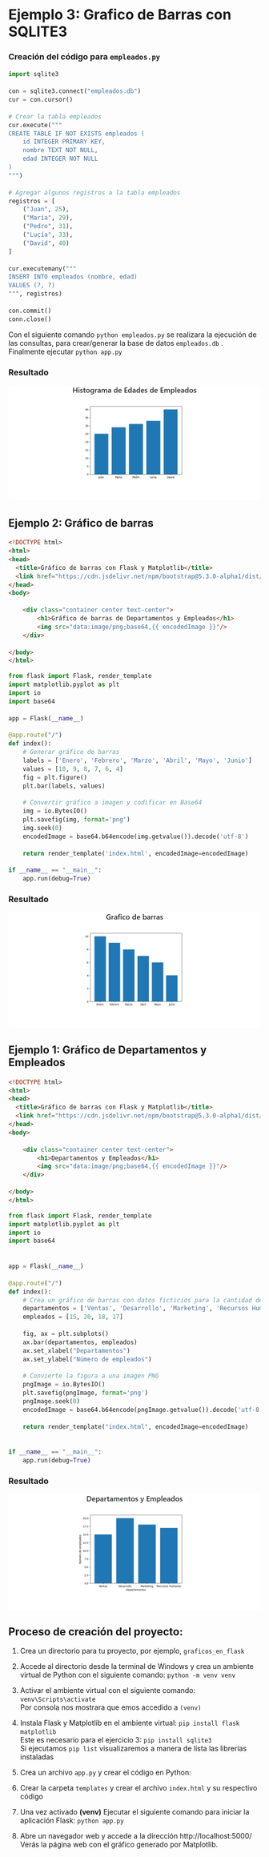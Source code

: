 #  Ejemplo 3: Grafico de Barras con SQLITE3 
### Creación del código para `empleados.py`

```py
import sqlite3

con = sqlite3.connect("empleados.db")
cur = con.cursor()

# Crear la tabla empleados
cur.execute("""
CREATE TABLE IF NOT EXISTS empleados (
    id INTEGER PRIMARY KEY,
    nombre TEXT NOT NULL,
    edad INTEGER NOT NULL
)
""")

# Agregar algunos registros a la tabla empleados
registros = [
    ("Juan", 25),
    ("María", 29),
    ("Pedro", 31),
    ("Lucía", 33),
    ("David", 40)
]

cur.executemany("""
INSERT INTO empleados (nombre, edad)
VALUES (?, ?)
""", registros)

con.commit()
conn.close()
```
Con el siguiente comando `python empleados.py` se realizara la ejecución de las consultas, para crear/generar la base de datos  `empleados.db` . <br>
Finalmente ejecutar `python app.py`
### Resultado
<p aling="center">
    <img src="3.png" alt="">
</p>




##  Ejemplo 2: Gráfico de barras
```html
<!DOCTYPE html>
<html>
<head>
  <title>Gráfico de barras con Flask y Matplotlib</title>
  <link href="https://cdn.jsdelivr.net/npm/bootstrap@5.3.0-alpha1/dist/css/bootstrap.min.css" rel="stylesheet" integrity="sha384-GLhlTQ8iRABdZLl6O3oVMWSktQOp6b7In1Zl3/Jr59b6EGGoI1aFkw7cmDA6j6gD" crossorigin="anonymous">
</head>
<body>

    <div class="container center text-center">
        <h1>Gráfico de barras de Departamentos y Empleados</h1>
        <img src="data:image/png;base64,{{ encodedImage }}"/>
    </div>
    
</body>
</html>
```
```py
from flask import Flask, render_template
import matplotlib.pyplot as plt
import io
import base64

app = Flask(__name__)

@app.route("/")
def index():
    # Generar gráfico de barras
    labels = ['Enero', 'Febrero', 'Marzo', 'Abril', 'Mayo', 'Junio']
    values = [10, 9, 8, 7, 6, 4]
    fig = plt.figure()
    plt.bar(labels, values)

    # Convertir gráfico a imagen y codificar en Base64
    img = io.BytesIO()
    plt.savefig(img, format='png')
    img.seek(0)
    encodedImage = base64.b64encode(img.getvalue()).decode('utf-8')

    return render_template('index.html', encodedImage=encodedImage)

if __name__ == "__main__":
    app.run(debug=True)
```
### Resultado
<p aling="center">
    <img src="2.png" alt="">
</p>



##   Ejemplo 1: Gráfico de Departamentos y Empleados
```html
<!DOCTYPE html>
<html>
<head>
  <title>Gráfico de barras con Flask y Matplotlib</title>
  <link href="https://cdn.jsdelivr.net/npm/bootstrap@5.3.0-alpha1/dist/css/bootstrap.min.css" rel="stylesheet" integrity="sha384-GLhlTQ8iRABdZLl6O3oVMWSktQOp6b7In1Zl3/Jr59b6EGGoI1aFkw7cmDA6j6gD" crossorigin="anonymous">
</head>
<body>

    <div class="container center text-center">
        <h1>Departamentos y Empleados</h1>
        <img src="data:image/png;base64,{{ encodedImage }}"/>
    </div>
    
</body>
</html>
```

```py
from flask import Flask, render_template
import matplotlib.pyplot as plt
import io
import base64


app = Flask(__name__)

@app.route("/")
def index():
    # Crea un gráfico de barras con datos ficticios para la cantidad de empleados por departamento
    departamentos = ['Ventas', 'Desarrollo', 'Marketing', 'Recursos Humanos']
    empleados = [15, 20, 18, 17]

    fig, ax = plt.subplots()
    ax.bar(departamentos, empleados)
    ax.set_xlabel("Departamentos")
    ax.set_ylabel("Número de empleados")

    # Convierte la figura a una imagen PNG
    pngImage = io.BytesIO()
    plt.savefig(pngImage, format='png')
    pngImage.seek(0)
    encodedImage = base64.b64encode(pngImage.getvalue()).decode('utf-8')

    return render_template("index.html", encodedImage=encodedImage)


if __name__ == "__main__":
    app.run(debug=True)
```
### Resultado
<p aling="center">
    <img src="1.png" alt="">
</p>




##  Proceso de creación del proyecto:
1. Crea un directorio para tu proyecto, por ejemplo, `graficos_en_flask`

2. Accede al directorio desde la terminal de Windows y crea un ambiente virtual de Python con el siguiente comando:
`python -m venv venv`

3. Activar el ambiente virtual con el siguiente comando:
`venv\Scripts\activate` <br>
Por consola nos mostrara que emos accedido a `(venv)`

4. Instala Flask y Matplotlib en el ambiente virtual:
`pip install flask matplotlib` <br>
Este es necesario para el ejercicio 3: `pip install sqlite3` <br>
Si ejecutamos `pip list` visualizaremos a manera de lista las librerías instaladas

5. Crea un archivo `app.py` y crear el código en Python:

6. Crear la carpeta `templates` y crear el archivo `index.html` y su respectivo código

7. Una vez activado **(venv)** Ejecutar el siguiente comando para iniciar la aplicación Flask:
`python app.py`

8. Abre un navegador web y accede a la dirección http://localhost:5000/ <br>
Verás la página web con el gráfico generado por Matplotlib.
